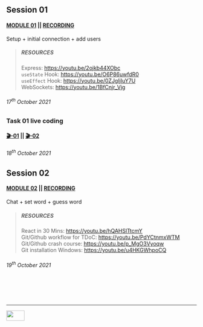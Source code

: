 ## Session 01
#### [MODULE 01](MODULE_01.md) || [RECORDING](https://drive.google.com/file/d/1kYjH6C8i0gLL-tvlEO19sit3jUgJADeY/view?usp=sharing)
Setup + initial connection + add users
> ##### RESOURCES
>
> Express: https://youtu.be/2ojkb44XObc <br>
> `useState` Hook: https://youtu.be/O6P86uwfdR0 <br>
> `useEffect` Hook: https://youtu.be/0ZJgIjIuY7U <br>
> WebSockets: https://youtu.be/1BfCnjr_Vjg
###### 17<sup>th</sup> October 2021

### Task 01 live coding
#### [🎬-01](https://drive.google.com/file/d/1eEXNYc6r2EDlJfJHPWPQN8NG3WV1bDeF/view?usp=sharing) || [🎬-02](https://drive.google.com/file/d/1lhyoHuxqPJUc8Hga69Qxlts6PDDMCmv6/view?usp=sharing)
###### 18<sup>th</sup> October 2021


## Session 02
#### [MODULE 02](MODULE_02.md) || [RECORDING](https://drive.google.com/file/d/19OIzHN0KT2rzYJS3_2gNlSmKk9ssdZ9Z/view?usp=sharing)
Chat + set word + guess word
> ##### RESOURCES
>
> React in 30 Mins: https://youtu.be/hQAHSlTtcmY <br>
> Git/Github workflow for TDoC: https://youtu.be/PdYCtnmxWTM <br>
> Git/Github crash course: https://youtu.be/p_MgO3Vyoqw <br>
> Git installation Windows: https://youtu.be/u4HKGWhpoCQ
###### 19<sup>th</sup> October 2021


<br><br><br>

___

<a href="https://drive.google.com/drive/folders/1t5cgmSXuiE54nZ-Qxrr2Wc0fjaikLxt-?usp=sharing" title="Sketchio Drive Folder"><img src="https://user-images.githubusercontent.com/77384412/137633724-9cbce093-113a-40a7-adef-d356be79b0ad.png" alt="" width="48" height="27"></a>
